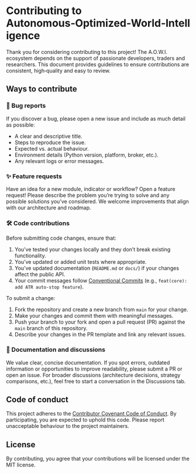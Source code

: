 # Contributing to Autonomous‑Optimized‑World‑Intelligence

Thank you for considering contributing to this project!  The A.O.W.I. ecosystem depends on the support of passionate developers, traders and researchers.  This document provides guidelines to ensure contributions are consistent, high‑quality and easy to review.

## Ways to contribute

### 🐛 Bug reports

If you discover a bug, please open a new issue and include as much detail as possible:

- A clear and descriptive title.
- Steps to reproduce the issue.
- Expected vs. actual behaviour.
- Environment details (Python version, platform, broker, etc.).
- Any relevant logs or error messages.

### ✨ Feature requests

Have an idea for a new module, indicator or workflow?  Open a feature request!  Please describe the problem you’re trying to solve and any possible solutions you’ve considered.  We welcome improvements that align with our architecture and roadmap.

### 🛠️ Code contributions

Before submitting code changes, ensure that:

1. You’ve tested your changes locally and they don’t break existing functionality.
2. You’ve updated or added unit tests where appropriate.
3. You’ve updated documentation (`README.md` or `docs/`) if your changes affect the public API.
4. Your commit messages follow [Conventional Commits](https://www.conventionalcommits.org/) (e.g., `feat(core): add ATR auto‑stop feature`).

To submit a change:

1. Fork the repository and create a new branch from `main` for your change.
2. Make your changes and commit them with meaningful messages.
3. Push your branch to your fork and open a pull request (PR) against the `main` branch of this repository.
4. Describe your changes in the PR template and link any relevant issues.

### 📝 Documentation and discussions

We value clear, concise documentation.  If you spot errors, outdated information or opportunities to improve readability, please submit a PR or open an issue.  For broader discussions (architecture decisions, strategy comparisons, etc.), feel free to start a conversation in the Discussions tab.

## Code of conduct

This project adheres to the [Contributor Covenant Code of Conduct](CODE_OF_CONDUCT.md).  By participating, you are expected to uphold this code.  Please report unacceptable behaviour to the project maintainers.

## License

By contributing, you agree that your contributions will be licensed under the MIT license.